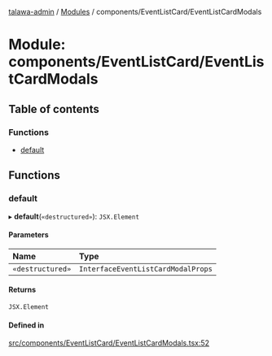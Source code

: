[talawa-admin](../README.md) / [Modules](../modules.md) / components/EventListCard/EventListCardModals

# Module: components/EventListCard/EventListCardModals

## Table of contents

### Functions

- [default](components_EventListCard_EventListCardModals.md#default)

## Functions

### default

▸ **default**(`«destructured»`): `JSX.Element`

#### Parameters

| Name | Type |
| :------ | :------ |
| `«destructured»` | `InterfaceEventListCardModalProps` |

#### Returns

`JSX.Element`

#### Defined in

[src/components/EventListCard/EventListCardModals.tsx:52](https://github.com/GlenDsza/talawa-admin/blob/d3cbd1e/src/components/EventListCard/EventListCardModals.tsx#L52)
